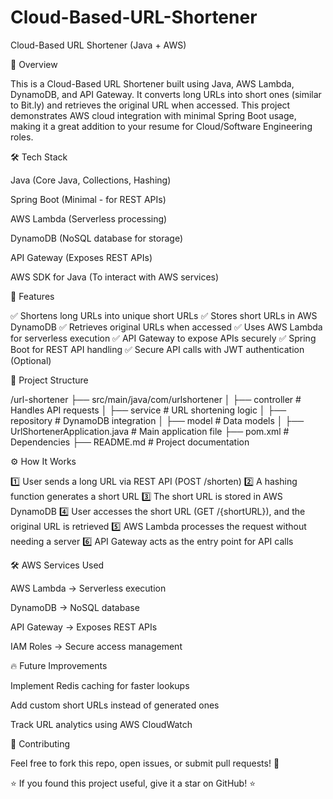 # Cloud-Based-URL-Shortener
Cloud-Based URL Shortener (Java + AWS)

🚀 Overview

This is a Cloud-Based URL Shortener built using Java, AWS Lambda, DynamoDB, and API Gateway. It converts long URLs into short ones (similar to Bit.ly) and retrieves the original URL when accessed. This project demonstrates AWS cloud integration with minimal Spring Boot usage, making it a great addition to your resume for Cloud/Software Engineering roles.

🛠️ Tech Stack

Java (Core Java, Collections, Hashing)

Spring Boot (Minimal - for REST APIs)

AWS Lambda (Serverless processing)

DynamoDB (NoSQL database for storage)

API Gateway (Exposes REST APIs)

AWS SDK for Java (To interact with AWS services)

🎯 Features

✅ Shortens long URLs into unique short URLs
✅ Stores short URLs in AWS DynamoDB
✅ Retrieves original URLs when accessed
✅ Uses AWS Lambda for serverless execution
✅ API Gateway to expose APIs securely
✅ Spring Boot for REST API handling
✅ Secure API calls with JWT authentication (Optional)

📁 Project Structure

/url-shortener
   ├── src/main/java/com/urlshortener
   │   ├── controller  # Handles API requests
   │   ├── service     # URL shortening logic
   │   ├── repository  # DynamoDB integration
   │   ├── model       # Data models
   │   ├── UrlShortenerApplication.java  # Main application file
   ├── pom.xml  # Dependencies
   ├── README.md  # Project documentation

⚙️ How It Works

1️⃣ User sends a long URL via REST API (POST /shorten)
2️⃣ A hashing function generates a short URL
3️⃣ The short URL is stored in AWS DynamoDB
4️⃣ User accesses the short URL (GET /{shortURL}), and the original URL is retrieved
5️⃣ AWS Lambda processes the request without needing a server
6️⃣ API Gateway acts as the entry point for API calls

🛠️ AWS Services Used

AWS Lambda → Serverless execution

DynamoDB → NoSQL database

API Gateway → Exposes REST APIs

IAM Roles → Secure access management

🔥 Future Improvements

Implement Redis caching for faster lookups

Add custom short URLs instead of generated ones

Track URL analytics using AWS CloudWatch

🎯 Contributing

Feel free to fork this repo, open issues, or submit pull requests! 🚀


⭐ If you found this project useful, give it a star on GitHub! ⭐

